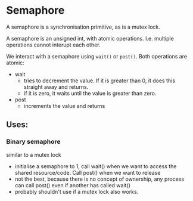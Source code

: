 # Semaphore

A semaphore is a synchronisation primitive, as is a mutex lock.

A semaphore is an unsigned int, with atomic operations. I.e. multiple 
operations cannot interupt each other.

We interact with a semaphore using `wait()` or `post()`. Both operations are 
atomic:
- wait 
    - tries to decrement the value. If it is greater than 0, it does this 
    straight away and returns.
    - if it is zero, it waits until the value is greater than zero.
- post
  - increments the value and returns

## Uses:
### Binary semaphore
similar to a mutex lock
  
- initialise a semaphore to 1, call wait() when we want to access the
shared resource/code. Call post() when we want to release
- not the best, because there is no concept of ownership, any process 
can call post() even if another has called wait()
- probably shouldn't use if a mutex lock also works.
